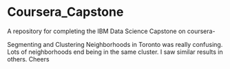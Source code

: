 # Coursera_Capstone
A repository for completing the IBM Data Science Capstone on coursera-

Segmenting and Clustering Neighborhoods in Toronto was really confusing. Lots of neighborhoods end being in the same cluster. I saw similar results in others. Cheers
